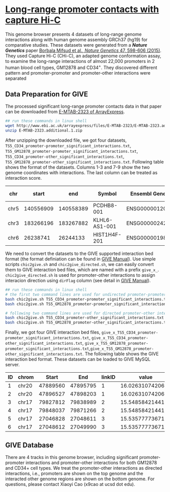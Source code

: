 # [Long-range promoter contacts with capture Hi-C](https://chic.givengine.org/)
This genome browser presents 4 datasets of long-range genome interactions along with human genome assembly GRCh37 (hg19) for comparative studies. These datasets were generated from a ***Nature Genetics*** paper [Borbala Mifsud et al., *Nature Genetics* 47, 598-606 (2015)](http://www.nature.com/ng/journal/v47/n6/full/ng.3286.html). They used Capture Hi-C (CHi-C), an adapted genome conformation assay, to examine the long-range interactions of almost 22,000 promoters in 2 human blood cell types, GM12878 and CD34<sup>+</sup>. They discovered different pattern and  promoter-promoter and promoter-other interactions were separated 

## Data Preparation for GIVE
The processed significant long-range promoter contacts data in that paper can be downloaded from [E-MTAB-2323 of ArrayExpress](http://www.ebi.ac.uk/arrayexpress/files/E-MTAB-2323/E-MTAB-2323.additional.1.zip). 

``` bash
## run these commands in linux shell
wget http://www.ebi.ac.uk/arrayexpress/files/E-MTAB-2323/E-MTAB-2323.additional.1.zip
unzip E-MTAB-2323.additional.1.zip
```
After unzipping the downloaded file, we got four datasets, `TS5_CD34_promoter-promoter_significant_interactions.txt`,  `TS5_GM12878_promoter-promoter_significant_interactions.txt`, `TS5_CD34_promoter-other_significant_interactions.txt`,  `TS5_GM12878_promoter-other_significant_interactions.txt`. Following table shows the format of the datasets. Columns 1-3 and 7-9 show the two genome coordinates with interactions. The last column can be treated as interaction score.

|chr | start | end | Symbol | Ensembl Gene ID | expresssion quartile | chr | start | end | Symbol | Ensembl Gene ID | expresssion quartile | raw count | log(observed/expected)|
| --- | --- | --- | --- | --- | --- | --- | --- | --- | --- | --- | --- | --- | --- |
|chr5|140556909|140558389|PCDHB8-001|ENSG00000120322|2|chr5|140558467|140562101|PCDHB16-201|ENSG00000196963|2|338|16.7349171319745|
|chr3|183266196|183267882|KLHL6-AS1-001|ENSG00000242522|1|chr3|183269400|183277960|KLHL6-001|ENSG00000172578|5|249|16.4555995112416|
|chr6|26238741|26244133|HIST1H4F-201|ENSG00000198327|5|chr6|26244367|26249842|HIST1H4G-201|ENSG00000124578|1|443|16.2749178680534|

We need to convert the datasets to the GIVE supported interaction bed format (the format definiation can be found in [GIVE Manual](https://github.com/Zhong-Lab-UCSD/GIVE_demo/blob/master/manuals/3-dataSource.md#adding-interaction-tracks)). Use simple scripts `chic2give.sh` and `chic2give_directed.sh`, we can easily convert them to GIVE interaction bed files, which are named with a prefix `give_x_`. `chic2give_directed.sh` is used for promoter-other interactions to assign interacion direction using `dirFlag` column (see detail in [GIVE Manual](https://github.com/Zhong-Lab-UCSD/GIVE_demo/blob/master/manuals/3-dataSource.md#adding-interaction-tracks)).

``` bash
## run these commands in linux shell
# the first two command lines are used for undirected promoter-promoter interactions
bash chic2give.sh TS5_CD34_promoter-promoter_significant_interactions.txt ./
bash chic2give.sh TS5_GM12878_promoter-promoter_significant_interactions.txt ./

# following two command lines are used for directed promoter-other interactions
bash chic2give.sh TS5_CD34_promoter-other_significant_interactions.txt ./
bash chic2give.sh TS5_GM12878_promoter-other_significant_interactions.txt ./
```

Finally, we got four GIVE interaction bed files, `give_x_TS5_CD34_promoter-promoter_significant_interactions.txt`, `give_x_TS5_CD34_promoter-other_significant_interactions.txt`, `give_x_TS5_GM12878_promoter-promoter_significant_interactions.txt`,`give_x_TS5_GM12878_promoter-other_significant_interactions.txt`. The following table shows the GIVE interaction bed format. These datasets can be loaded to GIVE MySQL server. 

|ID|chrom|Start|End|linkID|value|dirFlag|
| --- | --- | --- | --- | --- | --- | --- |
|1|chr20|47889560|47895795|1|16.026310742063|0|
|2|chr20|47896527|47898203|1|16.026310742063|1|
|3|chr17|79827812|79838989|2|15.548584214411|0|
|4|chr17|79848037|79871266|2|15.548584214411|1|
|5|chr17|27046828|27048611|3|15.5357777367182|0|
|6|chr17|27048612|27049990|3|15.5357777367182|1|


## GIVE Database



There are 4 tracks in this genome browser, including significant promoter-promoter interactions and promoter-other interactions for both GM12878 and CD34+ cell types. We treat the promoter-other interactions as directed interactions, i.e., promoters are shown on the top genome and the interacted other genome regions are shown on the bottom genome. 
For questions, please contact Xiaoyi Cao (x9cao at ucsd dot edu). 
